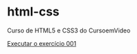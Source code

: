 # html-css
 Curso de HTML5 e CSS3 do CursoemVideo

<a href="https://matheusprat.github.io/html-css/exercicios/ex001/index.html">Executar o exercício 001</a>